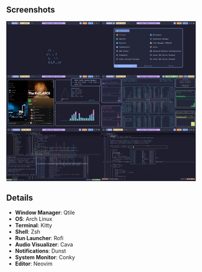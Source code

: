 ## Screenshots
<img src="screenshots/combined.png">

## Details
* **Window Manager**: Qtile
* **OS**: Arch Linux
* **Terminal**: Kitty
* **Shell**: Zsh
* **Run Launcher**: Rofi
* **Audio Visualizer**: Cava
* **Notifications**: Dunst
* **System Monitor**: Conky
* **Editor**: Neovim
